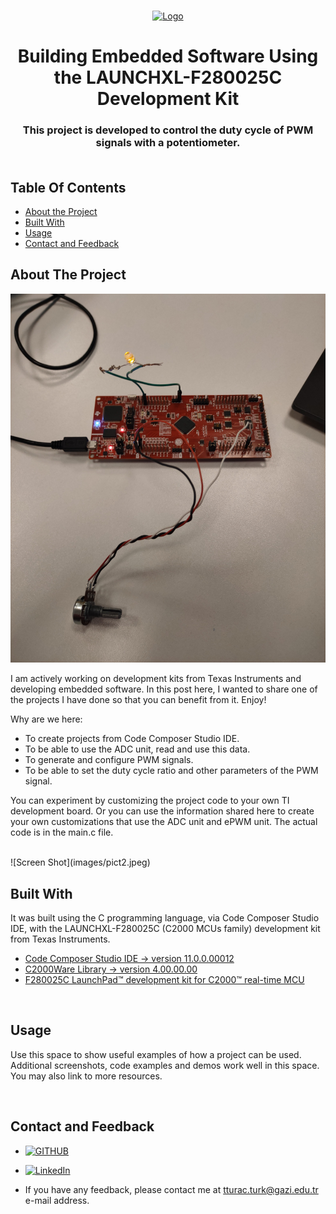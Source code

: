 <br/>
<p align="center">
  <a href="https://github.com/talhaturac/Potentiometer_Control_PWM_Duty">
    <img src="https://www.ti.com/diagrams/ccstudio_ccs_256.jpg" alt="Logo" width="150" height="150">
  </a>

  <h1 align="center">Building Embedded Software Using the LAUNCHXL-F280025C Development Kit</h1>

  <h3 align="center">
    This project is developed to control the duty cycle of PWM signals with a potentiometer.
  <br/> 
    <br/>
  </h3>


## Table Of Contents

* [About the Project](#about-the-project)
* [Built With](#built-with)
* [Usage](#usage)
* [Contact and Feedback](#contact-and-feedback)

## About The Project

![Screen Shot](images/pict1.jpeg)

I am actively working on development kits from Texas Instruments and developing embedded software. In this post here, I wanted to share one of the projects I have done so that you can benefit from it. Enjoy!

Why are we here:

* To create projects from Code Composer Studio IDE.
* To be able to use the ADC unit, read and use this data.
* To generate and configure PWM signals.
* To be able to set the duty cycle ratio and other parameters of the PWM signal.

You can experiment by customizing the project code to your own TI development board. Or you can use the information shared here to create your own customizations that use the ADC unit and ePWM unit. The actual code is in the main.c file. 

<br/>
![Screen Shot](images/pict2.jpeg)
<br/>

## Built With

It was built using the C programming language, via Code Composer Studio IDE, with the LAUNCHXL-F280025C (C2000 MCUs family) development kit from Texas Instruments.
             

* [Code Composer Studio IDE -> version 11.0.0.00012](https://www.ti.com/tool/download/CCSTUDIO/11.0.0.00012)
* [C2000Ware Library -> version 4.00.00.00](https://www.ti.com/tool/download/C2000WARE/4.00.00.00)
* [F280025C LaunchPad™ development kit for C2000™ real-time MCU](https://www.ti.com/tool/LAUNCHXL-F280025C)


<br/>

## Usage

Use this space to show useful examples of how a project can be used. Additional screenshots, code examples and demos work well in this space. You may also link to more resources.

<br/>

## Contact and Feedback

* [![GITHUB][github.com]][github-url]

* [![LinkedIn][LinkedIn.com]][LinkedIn-url]

* If you have any feedback, please contact me at tturac.turk@gazi.edu.tr e-mail address.
  
[github.com]: https://img.shields.io/badge/GITHUB_PROFILE-181717?style=for-the-badge&logo=github&logoColor=white
[github-url]: https://github.com/talhaturac
[LinkedIn.com]: https://img.shields.io/badge/LINKEDIN_PROFILE-0A66C2?style=for-the-badge&logo=LinkedIn&logoColor=white
[LinkedIn-url]: https://www.linkedin.com/in/talhaturacturk
